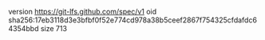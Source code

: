 version https://git-lfs.github.com/spec/v1
oid sha256:17eb3118d3e3bfbf0f52e774cd978a38b5ceef2867f754325cfdafdc64354bbd
size 713
